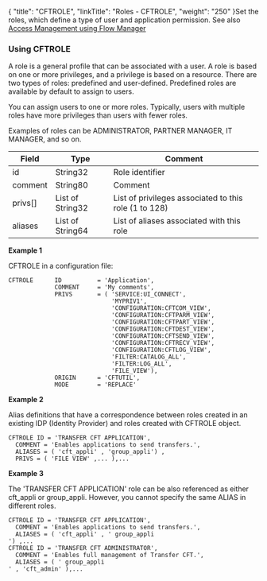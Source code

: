 {
    "title": "CFTROLE",
    "linkTitle": "Roles - CFTROLE",
    "weight": "250"
}Set the roles, which define a type of user and application permission. See also [Access Management using Flow Manager](../../../../internal_a_m_start_here/fm_access_management)

### Using CFTROLE

A role is a general profile that can be associated with a user. A role is based on one or more privileges, and a privilege is based on a resource. There are two types of roles: predefined and user-defined. Predefined roles are available by default to assign to users.

You can assign users to one or more roles. Typically, users with multiple roles have more privileges than users with fewer roles.

Examples of roles can be ADMINISTRATOR, PARTNER MANAGER, IT MANAGER, and so on.


| Field | Type | Comment |
| --- | --- | --- |
| id | String32 | Role identifier |
| comment | String80 | Comment |
| privs[] | List of String32 | List of privileges associated to this role (1 to 128) |
| aliases  | List of String64  | List of aliases associated with this role  |


**Example 1**

CFTROLE in a configuration file:

```
CFTROLE      ID          = 'Application',
             COMMENT     = 'My comments',
             PRIVS       = ( 'SERVICE:UI_CONNECT',
                             'MYPRIV1',
                             'CONFIGURATION:CFTCOM_VIEW',
                             'CONFIGURATION:CFTPARM_VIEW',
                             'CONFIGURATION:CFTPART_VIEW',
                             'CONFIGURATION:CFTDEST_VIEW',
                             'CONFIGURATION:CFTSEND_VIEW',
                             'CONFIGURATION:CFTRECV_VIEW',
                             'CONFIGURATION:CFTLOG_VIEW',
                             'FILTER:CATALOG_ALL',
                             'FILTER:LOG_ALL',
                             'FILE_VIEW'),
             ORIGIN      = 'CFTUTIL',
             MODE        = 'REPLACE'
```

**Example 2**

Alias definitions that have a correspondence between roles created in an existing IDP (Identity Provider) and roles created with CFTROLE object.

```
CFTROLE ID = 'TRANSFER CFT APPLICATION',
  COMMENT = 'Enables applications to send transfers.',
  ALIASES = ( 'cft_appli' , 'group_appli') ,
  PRIVS = ( 'FILE VIEW' ,... ),...
```

**Example 3**

The 'TRANSFER CFT APPLICATION' role can be also referenced as either cft_appli or group_appli. However, you cannot specify the same ALIAS in different roles.

```
CFTROLE ID = 'TRANSFER CFT APPLICATION',
  COMMENT = 'Enables applications to send transfers.',
  ALIASES = ( 'cft_appli' , ' group_appli
') ,...
CFTROLE ID = 'TRANSFER CFT ADMINISTRATOR',
  COMMENT = 'Enables full management of Transfer CFT.',
  ALIASES = ( ' group_appli
' , 'cft_admin' ),...
```
